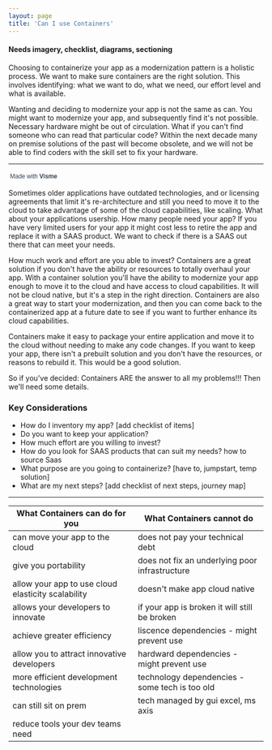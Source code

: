 ```yaml
---
layout: page
title: 'Can I use Containers'
---
```


#### Needs imagery, checklist, diagrams, sectioning 

Choosing to containerize your app as a modernization pattern is a holistic process. We want to make sure containers are the right solution. This involves identifying: what we want to do, what we need, our effort level and what is available. 

Wanting and deciding to modernize your app is not the same as can. You might want to modernize your app, and subsequently find it's not possible. Necessary hardware might be out of circulation. What if you can't find someone who can read that particular code? Within the next decade many on premise solutions of the past will become obsolete, and we will not be able to find coders with the skill set to fix your hardware. 

<hr />
<script src="//my.visme.co/visme-embed.js"></script><div class="visme_d" data-url="01yz0nd1-untitled-project" data-w="800" data-h="400" data-domain="my"></div><p style="width:142px !important;border-radius:3px !important;padding:3px !important;font-size:12px !important;font-family:Arial, sans-serif !important;color:#314152 !important;white-space:nowrap !important">Made with <a href="https://www.visme.co/?vc=Made-With-Visme&amp;utm_medium=Embed" target="_blank" rel="noreferrer" style="font-weight:600 !important;text-decoration:none !important;font-size:12px !important;font-family:Arial, sans-serif !important;color:#314152 !important;white-space:nowrap !important">Visme</a></p>

Sometimes older applications have outdated technologies, and or licensing agreements that limit it's re-architecture and still you need to move it to the cloud to take advantage of some of the cloud capabilities, like scaling. What about your applications usership. How many people need your app?  If you have very limited users for your app it might cost less to retire the app and replace it with a SAAS product. We want to check if there is a SAAS out there that can meet your needs.  

How much work and effort are you able to invest? Containers are a great solution if you don't have the ability or resources to totally overhaul your app. With a container solution you'll have the ability to modernize your app enough to move it to the cloud and have access to cloud capabilities. It will not be cloud native, but it's a step in the right direction. Containers are also a great way to start your modernization, and then you can come back to the containerized app at a future date to see if you want to further enhance its cloud capabilities.  

Containers make it easy to package your entire application and move it to the cloud without needing to make any code changes. If you want to keep your app, there isn't a prebuilt solution and you don't have the resources, or reasons to rebuild it. This would be a good solution.  

So if you've decided: Containers ARE the answer to all my problems!!! Then we'll need some details. 

### Key Considerations 
* How do I inventory my app? [add checklist of items] <br>
* Do you want to keep your application? <br>
* How much effort are you willing to invest? <br>
* How do you look for SAAS products that can suit my needs? how to source Saas <br>
* What purpose are you going to containerize? [have to, jumpstart, temp solution]<br>
* What are my next steps? [add checklist of next steps, journey map]<br>

- - -

| What Containers can do for you    | What Containers cannot do |
| ---------------------------------- | -------------------------- |
|  can move your app to the cloud              | does not pay your technical debt  |
|  give you portability                        | does not fix an underlying poor infrastructure |
|  allow your app to use cloud elasticity scalability | doesn't make app cloud native |
|  allows your developers to innovate          | if your app is broken it will still be broken |
|  achieve greater efficiency                  | liscence dependencies - might prevent use |
|  allow you to attract innovative developers  | hardward dependencies - might prevent use |
|  more efficient development technologies     | technology dependencies - some tech is too old |
|  can still sit on prem                       | tech managed by gui excel, ms axis |
|  reduce tools your dev teams need            |        |
<br>